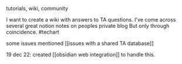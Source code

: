 tutorials, wiki, community

I want to create a wiki with answers to TA questions.
I've come across several great notion notes on peoples private blog
But only through  coincidence.
#techart 

some issues mentioned [[issues with a shared TA database]]

19 dec 22: created [[obsidian web integration]] to handle this.
